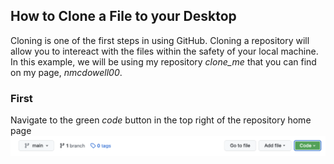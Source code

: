 ## How to Clone a File to your Desktop
Cloning is one of the first steps in using GitHub. Cloning a repository will allow you to intereact with the files within the safety of your local machine. 
In this example, we will be using my repository *clone_me* that you can find on my page, *nmcdowell00*. 
### First 
Navigate to the green *code* button in the top right of the repository home page
![](/images/green_code.png)
